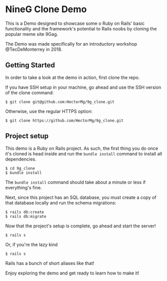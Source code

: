# NineG Clone Demo

This is a Demo designed to showcase some o Ruby on Rails' basic
functionality and the framework's potential to Rails noobs by cloning
the popular meme site 9Gag.

The Demo was made specifically for an introductory workshop @TecDeMonterrey in 2018.

## Getting Started

In order to take a look at the demo in action, first clone the repo.

If you have SSH setup in your machine, go ahead and use the SSH version
of the clone command:

```
$ git clone git@github.com:HectorMg/9g_clone.git
```

Otherwise, use the regular HTTPS option:

```
$ git clone https://github.com/HectorMg/9g_clone.git
```

## Project setup

This demo is a Ruby on Rails project. As such, the first thing you do
once it's cloned is head inside and run the `bundle install` command to
install all dependencies.

```
$ cd 9g_clone
$ bundle install
```

The `bundle install` command should take about a minute or less if
everything's fine.

Next, since this project has an SQL database, you must create a copy of
that database locally and run the schema migrations:

```
$ rails db:create
$ rails db:migrate
```

Now that the project's setup is complete, go ahead and start the server!

```
$ rails s
```

Or, if you're the lazy kind

```
$ rails s
```

Rails has a bunch of short aliases like that!

Enjoy exploring the demo and get ready to learn how to make it!



